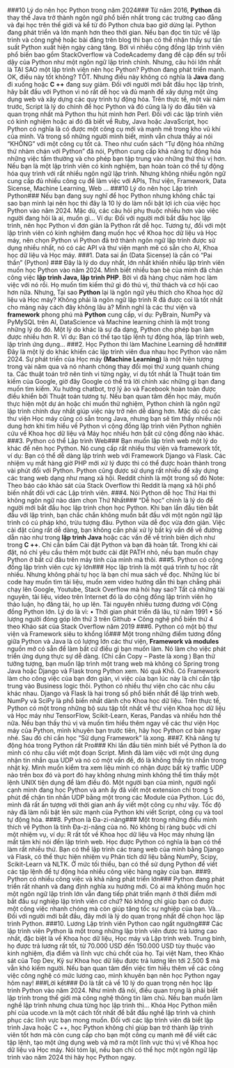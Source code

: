 ###10 Lý do nên học Python trong năm 2024###
Từ năm 2016, **Python** đã thay thế Java trở thành ngôn ngữ phổ biến nhất trong các trường cao đẳng và đại học trên thế giới và kể từ đó Python chưa bao giờ dừng lại.
Python đang phát triển và lớn mạnh hơn theo thời gian. Nếu bạn đọc tin tức về lập trình và công nghệ hoặc bài đăng trên blog thì bạn có thể nhận thấy sự tần suất Python xuất hiện ngày càng tăng.
Bởi vì nhiều cộng đồng lập trình viên phổ biến bao gồm StackOverflow và CodeAcademy đang đề cập đến sự trỗi dậy của Python như một ngôn ngữ lập trình chính.
Nhưng, câu hỏi lớn nhất là TẠI SAO một lập trình viên nên học Python?
Python đang phát triển mạnh. OK, điều này tốt không? TỐT.
Nhưng điều này không có nghĩa là **Java** đang đi xuống hoặc **C ++** đang suy giảm.
Đối với người mới bắt đầu học lập trình, hãy bắt đầu với Python vì nó rất dễ học và đủ mạnh để xây dựng một ứng dụng web và xây dựng các quy trình tự động hóa.
Trên thực tế, một vài năm trước, Script là lý do chính để học Python và đó cũng là lý do đầu tiên và quan trọng nhất mà Python thu hút mình hơn Perl.
Đối với các lập trình viên có kinh nghiệm hoặc ai đó đã biết về Ruby, Java hoặc JavaScript, học Python có nghĩa là có được một công cụ mới và mạnh mẽ trong kho vũ khí của mình.
Và trong số những người mình biết, mình vẫn chưa thấy ai nói “KHÔNG” với một công cụ tốt cả.
Theo như cuốn sách “Tự động hóa những thứ nhàm chán với Python” đã nói, Python cung cấp khả năng tự động hóa những việc tầm thường và cho phép bạn tập trung vào những thứ thú vị hơn.
Nếu bạn là một lập trình viên có kinh nghiệm, bạn hoàn toàn có thể tự động hóa quy trình với rất nhiều ngôn ngữ lập trình.
Nhưng không nhiều ngôn ngữ cung cấp đủ nhiều công cụ để làm việc với APIs, Thư viện, Framework, Data Sicense, Machine Learning, Web …
###10 Lý do nên học Lập trình Python###
Nếu bạn đang suy nghĩ để học Python nhưng không chắc tại sao bạn mình lại nên học thì đây là 10 lý do làm nổi bật lợi ích của việc học Python vào năm 2024.
Mặc dù, các câu hỏi phụ thuộc nhiều hơn vào việc người đang hỏi là ai, muốn gì…
Ví dụ: Đối với người mới bắt đầu học lập trình, nên học Python vì đơn giản là Python rất dễ học.
Tương tự, đối với một lập trình viên có kinh nghiệm đang muốn học về Khoa học dữ liệu và Học máy, nên chọn Python vì Python đã trở thành ngôn ngữ lập trình được sử dụng nhiều nhất, nó có các API và thư viện mạnh mẽ có sẵn cho AI, Khoa học dữ liệu và Học máy.
###1. Data sai ần (Data Sicense) là cần có “Pai thần” (Python) ###
Đây là lý do duy nhất, lớn nhất khiến nhiều lập trình viên muốn học Python vào năm 2024. Mình biết nhiều bạn bè của mình đã chán công việc **lập trình Java, lập trình PHP**.
Bởi vì đã hàng chục năm học làm việc với nó rồi. Họ muốn tìm kiếm thứ gì đó thú vị, thử thách và cơ hội cao hơn nữa.
Nhưng, Tại sao **Python** lại là ngôn ngữ yêu thích cho Khoa học dữ liệu và Học máy?
Không phải là ngôn ngữ lập trình R đã được coi là tốt nhất cho mảng này cách đây không lâu à?
Mình nghĩ là các thư viện và **framework** phong phú mà **Python** cung cấp, ví dụ: PyBrain, NumPy và PyMySQL trên AI, DataScience và Machine learning chính là một trong những lý do đó.
Một lý do khác là sự đa dạng, Python cho phép bạn làm được nhiều hơn R.
Ví dụ: Bạn có thể tạo tập lệnh tự động hóa, lập trình web, lập trình ứng dụng…
###2. Học Python thì làm Machine Learning dễ hơn###
Đây là một lý do khác khiến các lập trình viên đua nhau học Python vào năm 2024.
Sự phát triển của Học máy **(Machine Learning)** là một hiện tượng trong vài năm qua và nó nhanh chóng thay đổi mọi thứ xung quanh chúng ta.
Các thuật toán trở nên tinh vi từng ngày, ví dụ tốt nhất là Thuật toán tìm kiếm của Google, giờ đây Google có thể trả lời chính xác những gì bạn đang muốn tìm kiếm.
Xu hướng chatbot, trợ lý ảo và Facebook hoàn toàn được điều khiển bởi Thuật toán tương tự.
Nếu bạn quan tâm đến học máy, muốn thực hiện một dự án hoặc chỉ muốn thử nghiệm, Python chính là ngôn ngữ lập trình chính duy nhất giúp việc này trở nên dễ dàng hơn.
Mặc dù có các thư viện Học máy cũng có sẵn trong Java, nhưng bạn sẽ tìm thấy nhiều nội dung hơn khi tìm hiểu về Python vì cộng đồng lập trình viên Python nghiên cứu về Khoa học dữ liệu và Máy học nhiều hơn bất cứ cộng đồng nào khác.
###3. Python có thể Lập trình Web###
Bạn muốn lập trình web một lý do khác để nên học Python. Nó cung cấp rất nhiều thư viện và framework tốt, ví dụ: Bạn có thể dễ dàng lập trình web với Framework Django và Flask.
Các nhiệm vụ mất hàng giờ PHP mới xử lý được thì có thể được hoàn thành trong vài phút đối với Python.
Python cũng được sử dụng rất nhiều để xây dựng các trang web dạng như mạng xã hội. Reddit chính là một trong số đó
Note: Theo báo cáo khảo sát của Stack Overflow thì Reddit là mạng xã hội phổ biến nhất đối với các Lập trình viên.
###4. Nói Python dễ học Thứ Hai thì không ngôn ngữ nào dám chọn Thứ Nhất###
“Dễ học” chính là lý do để người mới bắt đầu học lập trình chọn học Python.
Khi bạn lần đầu tiên bắt đầu với lập trình, bạn chắc chắn không muốn bắt đầu với một ngôn ngữ lập trình có cú pháp khó, trừu tượng đâu.
Python vừa dễ đọc vừa đơn giản. Việc cài đặt cũng rất dễ dàng, bạn không cần phải xử lý bất kỳ vấn đề về đường dẫn nào như trong **lập trình Java** hoặc các vấn đề về trình biên dịch như trong **C ++**.
Chỉ cần bấm Cài đặt Python và bạn đã hoàn tất.
Trong khi cài đặt, nó chỉ yêu cầu thêm một bước cài đặt PATH nhỏ, nếu bạn muốn chạy Python ở bất cứ đâu trên máy tính của mình mà thôi.
###5. Python có cộng đồng lập trình viên cực kỳ lớn###
Học lập trình là một quá trình tự học rất nhiều. Nhưng không phải tự học là bạn chỉ mua sách về đọc.
Những lúc bí code hay muốn tìm tài liệu, muốn xem video hướng dẫn thì bạn chẳng phải chạy lên Google, Youtube, Stack Overflow mà hỏi hay sao?
Tất cả những tài nguyên, tài liệu, video trên Internet đó là do cộng đồng lập trình viên họ thảo luận, họ đăng tải, họ up lên.
Tài nguyên nhiều tương đương với Cộng đồng Python lớn.
Lý do là vì:
•	Thời gian phát triển đã lâu, từ năm 1991
•	Số lượng người đóng góp lớn thứ 3 trên Github
•	Công nghệ phổ biến thứ 4 theo Khảo sát của Stack Overflow năm 2019
###6. Python có một bộ thư viện và Framework siêu to khổng lồ###
Một trong những điểm tương đồng giữa Python và Java là có lượng lớn các thư viện, **Framework và modules** nguồn mở có sẵn để làm bất cứ điều gì bạn muốn làm.
Nó làm cho việc phát triển ứng dụng thực sự dễ dàng. (Chỉ cần Copy – Paste là xong )
Bạn thử tưởng tượng, bạn muốn lập trình một trang web mà không có Spring trong Java hoặc Django và Flask trong Python xem.
Nó quá Khổ.
Có Framework làm cho công việc của bạn đơn giản, vì việc của bạn lúc này là chỉ cần tập trung vào Business logic thôi.
Python có nhiều thư viện cho các nhu cầu khác nhau. Django và Flask là hai trong số phổ biến nhất để lập trình web. NumPy và SciPy là phổ biến nhất dành cho Khoa học dữ liệu.
Trên thực tế, Python có một trong những bộ sưu tập tốt nhất về thư viện Khoa học dữ liệu và Học máy như TensorFlow, Scikit-Learn, Keras, Pandas và nhiều hơn thế nữa.
Nếu bạn thấy thú vị và muốn tìm hiểu thêm ngay về các thư viện Học máy của Python, mình khuyên bạn trước tiên, hãy học Python cơ bản ngay nhé.
Sau đó chỉ cần học “Sử dụng Framework” là xong.
###7. Khả năng tự động hóa trong Python rất Pro###
Khi lần đầu tiên mình biết về Python là do mình có nhu cầu viết một đoạn Script. Mình đã làm việc với một ứng dụng nhận tin nhắn qua UDP và nó có một vấn đề, đó là không thấy tin nhắn trong nhật ký.
Mình muốn kiểm tra xem liệu mình có nhận được bất kỳ traffic UDP nào trên box đó và port đó hay không nhưng mình không thể tìm thấy một lệnh UNIX tiện dụng để làm điều đó.
Một người bạn của mình, người ngồi cạnh mình đang học Python và anh ấy đã viết một extension chỉ trong 5 phút để chặn tin nhắn UDP bằng một trong các Module của Python.
Lúc đó, mình đã rất ấn tượng với thời gian anh ấy viết một công cụ như vậy. Tốc độ này đã làm nổi bật lên sức mạnh của Python khi viết Script, công cụ và tool tự động hóa.
###8. Python là Đa-zi-năng###
Một trong những điều mình thích về Python là tính Đa-zi-năng của nó.
Nó không bị ràng buộc với chỉ một nhiệm vụ, ví dụ: R rất tốt về Khoa học dữ liệu và Học máy nhưng lặn mất tăm khi nói đến lập trình web.
Học được Python có nghĩa là bạn có thể làm rất nhiều thứ.
Bạn có thể lập trình các trang web của mình bằng Django và Flask, có thể thực hiện nhiệm vụ Phân tích dữ liệu bằng NumPy, Scipy, Scikit-Learn và NLTK.
Ở mức tối thiểu, bạn có thể sử dụng Python để viết các tập lệnh để tự động hóa nhiều công việc hàng ngày của bạn.
###9. Python có nhiều công việc và khả năng phát triển lớn###
Python đang phát triển rất nhanh và đang định nghĩa xu hướng mới.
Có ai mà không muốn học một ngôn ngữ lập trình lớn vẫn đang tiếp phát triển mạnh ở thời điểm mới bắt đầu sự nghiệp lập trình viên cơ chứ?
Nó không chỉ giúp bạn có được một công việc nhanh chóng mà còn giúp tăng tốc sự nghiệp của bạn.
Và…
Đối với người mới bắt đầu, đây mới là lý do quan trọng nhất để chọn học lập trình Python.
###10. Lương Lập trình viên Python cao ngất ngưởng###
Các lập trình viên Python là một trong những lập trình viên được trả lương cao nhất, đặc biệt là về Khoa học dữ liệu, Học máy và Lập trình web.
Trung bình, họ được trả lương rất tốt, từ 70.000 USD đến 150.000 USD tùy thuộc vào kinh nghiệm, địa điểm và lĩnh vực chủ chốt của họ.
Tại việt Nam, theo Khảo sát của Top Dev, Kỹ sư Khoa học dữ liệu được trả lương lên tới 2.500 $ mà vẫn khó kiếm người.
Nếu bạn quan tâm đến việc tìm hiểu thêm về các công việc công nghệ có mức lương cao, mình khuyên bạn nên học Python ngay hôm nay!
###Lời kết###
Đó là tất cả về 10 lý do quan trọng nên học lập trình Python vào năm 2024.
Như mình đã nói, điều quan trọng là phải biết lập trình trong thế giới mà công nghệ thông tin làm chủ. Nếu bạn muốn làm nghề lập trình nhưng chưa từng học lập trình thì…
Khóa Học Python miễn phí của ucode.vn là một cách tốt nhất để bắt đầu nghề lập trình và chinh phục các lĩnh vực bạn mong muốn.
Đối với các lập trình viên đã biết lập trình Java hoặc C ++, học Python không chỉ giúp bạn trở thành lập trình viên tốt hơn mà còn cung cấp cho bạn một công cụ mạnh mẽ để viết các tập lệnh, tạo một ứng dụng web và mở ra một lĩnh vực thú vị về Khoa học dữ liệu và Học máy.
Nói tóm lại, nếu bạn chỉ có thể học một ngôn ngữ lập trình vào năm 2024 thì hãy học Python ngay.

